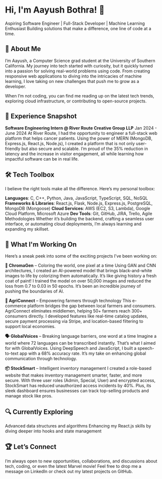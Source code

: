 # Hi, I'm Aayush Bothra! 👋
Aspiring Software Engineer | Full-Stack Developer | Machine Learning Enthusiast
Building solutions that make a difference, one line of code at a time.

## 🚀 About Me
I’m Aayush, a Computer Science grad student at the University of Southern California. My journey into tech started with curiosity, but it quickly turned into a passion for solving real-world problems using code. From creating responsive web applications to diving into the intricacies of machine learning, I love taking on new challenges that push me to grow as a developer.

When I’m not coding, you can find me reading up on the latest tech trends, exploring cloud infrastructure, or contributing to open-source projects.

## 💼 Experience Snapshot
****Software Engineering Intern @ River Route Creative Group LLP****
Jan 2024 - June 2024
At River Route, I had the opportunity to engineer a full-stack web platform that helps cancer patients. Using the power of MERN (MongoDB, Express.js, React.js, Node.js), I created a platform that is not only user-friendly but also secure and scalable. I’m proud of the 35% reduction in latency and the increase in visitor engagement, all while learning how impactful software can be in real life.

## 🛠️ Tech Toolbox
I believe the right tools make all the difference. Here’s my personal toolbox:

**Languages**: C, C++, Python, Java, JavaScript, TypeScript, SQL, NoSQL
**Frameworks & Libraries**: React.js, Flask, Node.js, Express.js, PostgreSQL, MongoDB (Mongoose)
**Cloud Services**: AWS (EC2, S3, Lambda), Google Cloud Platform, Microsoft Azure
**Dev Tools**: Git, GitHub, JIRA, Trello, Agile Methodologies
Whether it’s building the backend, crafting a seamless user interface, or automating cloud deployments, I’m always learning and expanding my skillset.

## 🌱 What I'm Working On
Here’s a sneak peek into some of the exciting projects I’ve been working on:

**🎨 ChromaGen** – Coloring the world, one pixel at a time
Using GAN and CNN architectures, I created an AI-powered model that brings black-and-white images to life by colorizing them automatically. It’s like giving history a fresh coat of paint! I trained the model on over 50,000 images and reduced the loss from 0.7 to 0.03 in 50 epochs. It’s been an incredible journey of pushing the boundaries of AI.

**🌾 AgriConnect** – Empowering farmers through technology
This e-commerce platform bridges the gap between local farmers and consumers. AgriConnect eliminates middlemen, helping 50+ farmers reach 300+ consumers directly. I developed features like real-time catalog updates, secure payment processing via Stripe, and location-based filtering to support local economies.

**🗣️ GlobalVoices** – Breaking language barriers, one word at a time
Imagine a world where 72 languages can be transcribed instantly. That’s what I aimed for with GlobalVoices. Using DeepSpeech and JavaScript, I built a speech-to-text app with a 68% accuracy rate. It’s my take on enhancing global communication through technology.

**📦 StockSmart** – Intelligent inventory management
I created a role-based website that makes inventory management smarter, faster, and more secure. With three user roles (Admin, Special, User) and encrypted access, StockSmart has reduced unauthorized access incidents by 40%. Plus, its sleek dashboard ensures businesses can track top-selling products and manage stock like pros.

## 🔍 Currently Exploring
Advanced data structures and algorithms
Enhancing my React.js skills by diving deeper into hooks and state management

## 🏆 Let’s Connect
I’m always open to new opportunities, collaborations, and discussions about tech, coding, or even the latest Marvel movie! Feel free to drop me a message on LinkedIn or check out my latest projects on GitHub.
